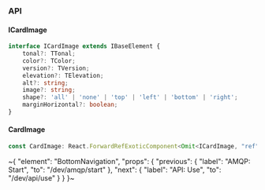 

### API

#### ICardImage

```ts
interface ICardImage extends IBaseElement {
    tonal?: TTonal;
    color?: TColor;
    version?: TVersion;
    elevation?: TElevation;
    alt?: string;
    image?: string;
    shape?: 'all' | 'none' | 'top' | 'left' | 'bottom' | 'right';
    marginHorizontal?: boolean;
}
```

#### CardImage

```ts
const CardImage: React.ForwardRefExoticComponent<Omit<ICardImage, "ref"> & React.RefAttributes<unknown>>;
```

~{
  "element": "BottomNavigation",
  "props": {
    "previous": {
      "label": "AMQP: Start",
      "to": "/dev/amqp/start"
    },
    "next": {
      "label": "API: Use",
      "to": "/dev/api/use"
    }
  }
}~
